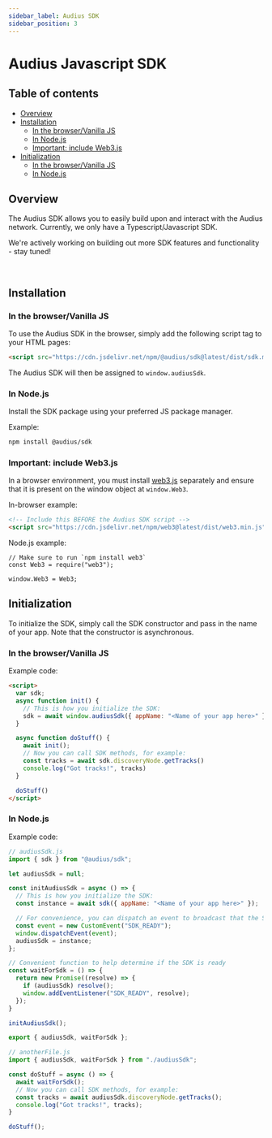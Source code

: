 ```yaml
---
sidebar_label: Audius SDK
sidebar_position: 3
---
```


# Audius Javascript SDK

## Table of contents
- [Overview](#overview)
- [Installation](#installation)
  - [In the browser/Vanilla JS](#in-the-browservanilla-js)
  - [In Node.js](#in-nodejs)
  - [Important: include Web3.js](#important-include-web3js)
- [Initialization](#initialization)
  - [In the browser/Vanilla JS](#in-the-browservanilla-js-1)
  - [In Node.js](#in-nodejs-1)

## Overview

The Audius SDK allows you to easily build upon and interact with the Audius network. Currently, we only have a Typescript/Javascript SDK.

We're actively working on building out more SDK features and functionality - stay tuned!

<br />

## Installation

### In the browser/Vanilla JS

To use the Audius SDK in the browser, simply add the following script tag to your HTML pages:

```html
<script src="https://cdn.jsdelivr.net/npm/@audius/sdk@latest/dist/sdk.min.js"></script>
```

The Audius SDK will then be assigned to `window.audiusSdk`.

### In Node.js

Install the SDK package using your preferred JS package manager.

Example:

```bash
npm install @audius/sdk
```

### Important: include Web3.js

In a browser environment, you must install [web3.js](https://github.com/ChainSafe/web3.js) separately and ensure that it is present on the window object at `window.Web3`.

In-browser example:

```HTML
<!-- Include this BEFORE the Audius SDK script -->
<script src="https://cdn.jsdelivr.net/npm/web3@latest/dist/web3.min.js"></script>
```

Node.js example:

```JS
// Make sure to run `npm install web3`
const Web3 = require("web3");

window.Web3 = Web3;
```

## Initialization

To initialize the SDK, simply call the SDK constructor and pass in the name of your app. Note that the constructor is asynchronous.

### In the browser/Vanilla JS

Example code:

```HTML
<script>
  var sdk;
  async function init() {
    // This is how you initialize the SDK:
    sdk = await window.audiusSdk({ appName: "<Name of your app here>" });
  }

  async function doStuff() {
    await init();
    // Now you can call SDK methods, for example:
    const tracks = await sdk.discoveryNode.getTracks()
    console.log("Got tracks!", tracks)
  }

  doStuff()
</script>
```

### In Node.js

Example code:

```Javascript
// audiusSdk.js
import { sdk } from "@audius/sdk";

let audiusSdk = null;

const initAudiusSdk = async () => {
  // This is how you initialize the SDK:
  const instance = await sdk({ appName: "<Name of your app here>" });

  // For convenience, you can dispatch an event to broadcast that the SDK is ready
  const event = new CustomEvent("SDK_READY");
  window.dispatchEvent(event);
  audiusSdk = instance;
};

// Convenient function to help determine if the SDK is ready
const waitForSdk = () => {
  return new Promise((resolve) => {
    if (audiusSdk) resolve();
    window.addEventListener("SDK_READY", resolve);
  });
}

initAudiusSdk();

export { audiusSdk, waitForSdk };
```

```Javascript
// anotherFile.js
import { audiusSdk, waitForSdk } from "./audiusSdk";

const doStuff = async () => {
  await waitForSdk();
  // Now you can call SDK methods, for example:
  const tracks = await audiusSdk.discoveryNode.getTracks();
  console.log("Got tracks!", tracks);
}

doStuff();
```
